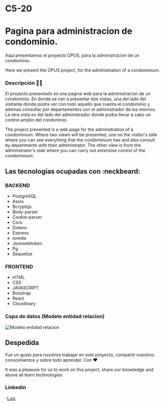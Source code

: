 # C5-20
# Pagina para administracion de condominio.
Aquí presentamos el proyecto OPUS, para la administracion de un condominio. 

Here we present the OPUS project, for the administration of a condominium.

### Descripción :technologist:

El proyecto presentado es una pagina web para la administracion de un condominio. En donde se van a presentar dos vistas, una del lado del visitante donde podra ver con todo aquello que cuenta el condominio y ademas consultar por departamentos con el administrador de los mismos. La otra vista es del lado del administrador donde podra llevar a cabo un control amplio del condominio.

The project presented is a web page for the administration of a condominium. Where two views will be presented, one on the visitor's side where you can see everything that the condominium has and also consult by departments with their administrator. The other view is from the administrator's side where you can carry out extensive control of the condominium.

## Las tecnologías ocupadas con :neckbeard:

### BACKEND

- PostgreSQL
- Axios
- Bcryptsjs
- Body-parser
- Cookie-parser
- Cors
- Dotenv
- Express
- Ioredis
- Jsonwebtoken
- Pg
- Sequelize

### FRONTEND

- HTML
- CSS
- JAVASCRIPT
- Boostrap
- React
- Clouidinary 

### Capa de datos (Modelo entidad relacion)
![Modelo entidad relacion](https://i.imgur.com/X163eaT.jpeg)

## Despedida

Fue un gusto para nosotros trabajar en este proyecto, compartir nuestros conocimientos y sobre todo aprender. Con :heart: 

It was a pleasure for us to work on this project, share our knowledge and above all learn technologies

### Linkedin 
-[Luis](https://www.linkedin.com/in/luis-stoller-0ab08a226/)





